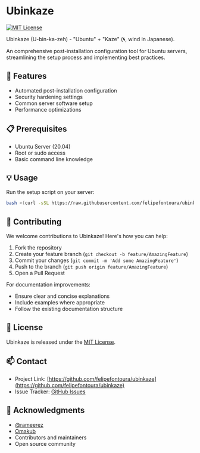 # Ubinkaze

[![MIT License](https://img.shields.io/badge/License-MIT-green.svg)](https://opensource.org/licenses/MIT)

Ubinkaze (U-bin-ka-zeh) - "Ubuntu" + "Kaze" (🌀, wind in Japanese).

An comprehensive post-installation configuration tool for Ubuntu servers, streamlining the setup process and implementing best practices.

## 🚀 Features

- Automated post-installation configuration
- Security hardening settings
- Common server software setup
- Performance optimizations

## 📋 Prerequisites

- Ubuntu Server (20.04)
- Root or sudo access
- Basic command line knowledge

## 💡 Usage

Run the setup script on your server:

```bash
bash <(curl -sSL https://raw.githubusercontent.com/felipefontoura/ubinkaze/main/boot.sh)
```

## 🤝 Contributing

We welcome contributions to Ubinkaze! Here's how you can help:

1. Fork the repository
2. Create your feature branch (`git checkout -b feature/AmazingFeature`)
3. Commit your changes (`git commit -m 'Add some AmazingFeature'`)
4. Push to the branch (`git push origin feature/AmazingFeature`)
5. Open a Pull Request

For documentation improvements:

- Ensure clear and concise explanations
- Include examples where appropriate
- Follow the existing documentation structure

## 📝 License

Ubinkaze is released under the [MIT License](https://opensource.org/licenses/MIT).

## 📫 Contact

- Project Link: [https://github.com/felipefontoura/ubinkaze](https://github.com/felipefontoura/ubinkaze)
- Issue Tracker: [GitHub Issues](https://github.com/felipefontoura/ubinkaze/issues)

## 🙏 Acknowledgments

- [@rameerez](https://github.com/rameerez)
- [Omakub](https://omakub.org/)
- Contributors and maintainers
- Open source community
